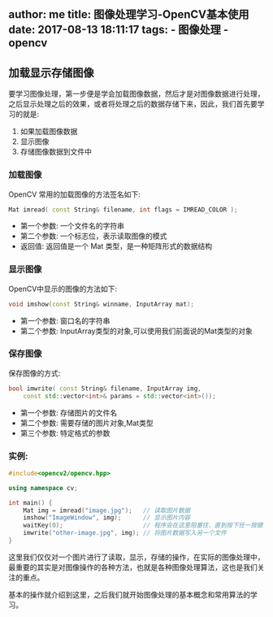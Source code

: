 author: me
title: 图像处理学习-OpenCV基本使用
date: 2017-08-13 18:11:17
tags:
    - 图像处理
    - opencv
---

## 加载显示存储图像

要学习图像处理，第一步便是学会加载图像数据，然后才是对图像数据进行处理，之后显示处理之后的效果，或者将处理之后的数据存储下来，因此，我们首先要学习的就是:

1. 如果加载图像数据
2. 显示图像
3. 存储图像数据到文件中

### 加载图像

OpenCV 常用的加载图像的方法签名如下:

```cpp
Mat imread( const String& filename, int flags = IMREAD_COLOR );
```

- 第一个参数: 一个文件名的字符串
- 第二个参数: 一个标志位，表示读取图像的模式
- 返回值: 返回值是一个 Mat 类型，是一种矩阵形式的数据结构

### 显示图像

OpenCV中显示的图像的方法如下:

```cpp
void imshow(const String& winname, InputArray mat);
```

- 第一个参数: 窗口名的字符串
- 第二个参数: InputArray类型的对象,可以使用我们前面说的Mat类型的对象

### 保存图像

保存图像的方式:

```cpp
bool imwrite( const String& filename, InputArray img, 
    const std::vector<int>& params = std::vector<int>());
```

- 第一个参数: 存储图片的文件名
- 第二个参数: 需要存储的图片对象,Mat类型
- 第三个参数: 特定格式的参数

### 实例:

```cpp
#include<opencv2/opencv.hpp>

using namespace cv;

int main() {
    Mat img = imread("image.jpg");   // 读取图片数据
    imshow("ImageWindow", img);      // 显示图片内容
    waitKey(0);                      // 程序会在这里阻塞住，直到按下任一按键
    imwrite("other-image.jpg", img); // 将图片数据写入另一个文件
}
```

这里我们仅仅对一个图片进行了读取，显示，存储的操作，在实际的图像处理中，最重要的其实是对图像操作的各种方法，也就是各种图像处理算法，这也是我们关注的重点。

基本的操作就介绍到这里，之后我们就开始图像处理的基本概念和常用算法的学习。